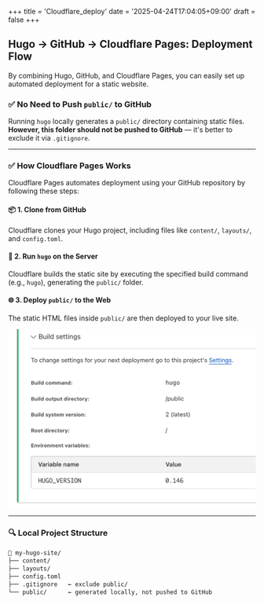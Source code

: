 +++
title = 'Cloudflare_deploy'
date = '2025-04-24T17:04:05+09:00'
draft = false
+++

## Hugo → GitHub → Cloudflare Pages: Deployment Flow

By combining Hugo, GitHub, and Cloudflare Pages, you can easily set up automated deployment for a static website.

### ✅ No Need to Push `public/` to GitHub

Running `hugo` locally generates a `public/` directory containing static files.
**However, this folder should not be pushed to GitHub** — it's better to exclude it via `.gitignore`.

---

### ✅ How Cloudflare Pages Works

Cloudflare Pages automates deployment using your GitHub repository by following these steps:

#### 📦 1. Clone from GitHub
Cloudflare clones your Hugo project, including files like `content/`, `layouts/`, and `config.toml`.

#### 🔧 2. Run `hugo` on the Server
Cloudflare builds the static site by executing the specified build command (e.g., `hugo`), generating the `public/` folder.

#### 🌐 3. Deploy `public/` to the Web
The static HTML files inside `public/` are then deployed to your live site.

![](cloudflare_deploy_en.png)

---

### 🔍 Local Project Structure

```plaintext
📁 my-hugo-site/
├── content/
├── layouts/
├── config.toml
├── .gitignore   ← exclude public/
└── public/      ← generated locally, not pushed to GitHub